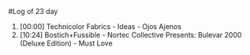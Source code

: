 #Log of 23 day

1. [00:00] Technicolor Fabrics - Ideas - Ojos Ajenos
1. [10:24] Bostich+Fussible - Nortec Collective Presents: Bulevar 2000 (Deluxe Edition) - Must Love
